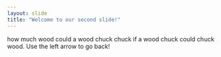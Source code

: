 ```yaml
---
layout: slide
title: "Welcome to our second slide!"
---
```

how much wood could a wood chuck chuck if a wood chuck could chuck wood.
Use the left arrow to go back!
